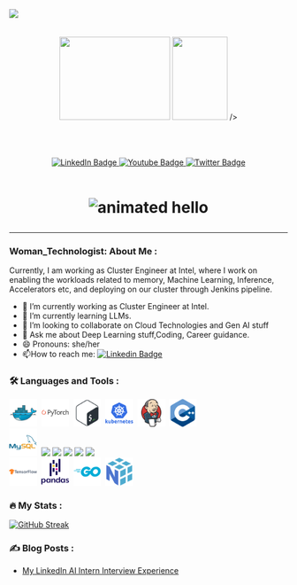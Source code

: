 
<img src="https://github.com/Anmol-Baranwal/Cool-GIFs-For-GitHub/assets/74038190/d48893bd-0757-481c-8d7e-ba3e163feae7" />

<div id="header" align = "center">
 <br>
<p float="left">
  <img src=""https://github.com/Anmol-Baranwal/Cool-GIFs-For-GitHub/assets/74038190/ad50585b-2e08-4f45-9836-9bb6d67e2a86" width="200" height ="150"/>
  <img src="https://github.com/Anmol-Baranwal/Cool-GIFs-For-GitHub/assets/74038190/9be4d344-6782-461a-b5a6-32a07bf7b34e" width="100" height ="150" /> 
   />
</p>
<br>
<!-- <br><br>
  <img src="https://github.com/Anmol-Baranwal/Cool-GIFs-For-GitHub/assets/74038190/ad50585b-2e08-4f45-9836-9bb6d67e2a86" width="500">
-->
<br><br>
  <div id="badges">
  <a href="https://www.linkedin.com/in/shivani-kushwaha-9a80ba122/">
    <img src="https://img.shields.io/badge/LinkedIn-blue?style=for-the-badge&logo=linkedin&logoColor=white" alt="LinkedIn Badge"/>
  </a>
  <a href="https://www.youtube.com/channel/UC-CSI9Us79LWIJK0xAzgZZg">
    <img src="https://img.shields.io/youtube/channel/subscribers/UC-CSI9Us79LWIJK0xAzgZZg?style=social" alt="Youtube Badge"/>
  </a>
  <a href="https://twitter.com/Shivani37929339">
    <img src="https://img.shields.io/badge/Twitter-blue?style=for-the-badge&logo=twitter&logoColor=white" alt="Twitter Badge"/>
  </a>
</div>
  <div id = "badges">
<img src="https://komarev.com/ghpvc/?username=shivanikush&style=flat-square&color=orange" alt=""/>
</div>
</div>
<h1>
 <p align="center">
  <img src="https://github.com/Anmol-Baranwal/Cool-GIFs-For-GitHub/assets/74038190/9be4d344-6782-461a-b5a6-32a07bf7b34e" width="700" height="300" alt="animated hello" />
</p>
</h1>

-------------------------------------------------------------------------------------------------------------------------------------------

### Woman_Technologist: About Me : 
Currently, I am working as Cluster Engineer at Intel, where I work on enabling the workloads related to memory, Machine Learning, Inference, Accelerators etc, and deploying on our cluster through Jenkins pipeline.
- 🔭 I’m currently working as Cluster Engineer at Intel.
- 🌱 I’m currently learning LLMs.
- 👯 I’m looking to collaborate on Cloud Technologies and Gen AI stuff
- 💬 Ask me about Deep Learning stuff,Coding, Career guidance.
- 😄 Pronouns: she/her
- :mailbox:How to reach me: [![Linkedin Badge](https://img.shields.io/badge/-kakbar-blue?style=flat&logo=Linkedin&logoColor=white)](https://www.linkedin.com/in/shivani-kushwaha-9a80ba122/)

### :hammer_and_wrench: Languages and Tools :
<div>
  <img src ="https://github.com/devicons/devicon/blob/master/icons/docker/docker-original.svg" title="Docker" alt="Docker" width="50" height="50" />&nbsp;
  <img src ="https://github.com/devicons/devicon/blob/master/icons/pytorch/pytorch-original-wordmark.svg" title ="PyTorch" alt="PyTorch" width = "50" height = "50" />&nbsp;
  <img src="https://github.com/devicons/devicon/blob/master/icons/bash/bash-original.svg" title ="Bash" alt="Bash" width = "50" height = "50" />&nbsp;
  <img src="https://github.com/devicons/devicon/blob/master/icons/kubernetes/kubernetes-plain-wordmark.svg" title ="Kubernetes" alt="Kubernetes" width = "50" height = "50" />&nbsp;
  <img src="https://github.com/devicons/devicon/blob/master/icons/jenkins/jenkins-original.svg" title ="Jenkins" alt="Jenkins" width = "50" height = "50" />&nbsp;
  <img src="https://github.com/devicons/devicon/blob/master/icons/cplusplus/cplusplus-original.svg" title="cplusplus" alt="cplusplus" width="50" height="50"/>&nbsp;
 <br>
  <img src = "https://github.com/devicons/devicon/blob/master/icons/mysql/mysql-original-wordmark.svg" title = "mySQL" alt = "mySQL" witdth ="50" height = "50"/>&nbsp;
  <img src="https://user-images.githubusercontent.com/74038190/212257468-1e9a91f1-b626-4baa-b15d-5c385dfa7ed2.gif" width="50">
  <img src="https://user-images.githubusercontent.com/74038190/212257472-08e52665-c503-4bd9-aa20-f5a4dae769b5.gif" width="50">
  <img src="https://user-images.githubusercontent.com/74038190/212257465-7ce8d493-cac5-494e-982a-5a9deb852c4b.gif" width="50">
  <img src="https://user-images.githubusercontent.com/74038190/212281775-b468df30-4edc-4bf8-a4ee-f52e1aaddc86.gif" width="50">
  <img src="https://github.com/Anmol-Baranwal/Cool-GIFs-For-GitHub/assets/74038190/3fb2cdf6-8920-462e-87a4-95af376418aa" width="50">
 <br>
  <img src = "https://github.com/devicons/devicon/blob/master/icons/tensorflow/tensorflow-original-wordmark.svg" title="tensorflow" alt="tensorflow" width="50" height="50"/>&nbsp;
 <img src = "https://github.com/devicons/devicon/blob/master/icons/pandas/pandas-original-wordmark.svg" title="pandas" alt="pandas" width="50" height="50"/>&nbsp;
 <img src = "https://github.com/devicons/devicon/blob/master/icons/go/go-original-wordmark.svg" title="GO", alt="GO" width="50" height="50"/>&nbsp;
 <img src = "https://github.com/devicons/devicon/blob/master/icons/numpy/numpy-original.svg" title="Numpy" alt="Numpy" width="50" height="50"/>&nbsp;
 
 </div>
 
### :fire: My Stats :
[![GitHub Streak](https://github-readme-streak-stats.herokuapp.com/?user=shivanikush)](https://git.io/streak-stats)
<!-- [![Shivani's GitHub stats-Dark](https://github-readme-stats.vercel.app/api?username=shivanikush&show_icons=true&theme=dark#gh-dark-mode-only)(https://github.com/anuraghazra/github-readme-stats#gh-dark-mode-only)
 --->

### :writing_hand: Blog Posts :
<!-- BLOG-POST-LIST:START -->
- [My LinkedIn AI Intern Interview Experience](https://medium.com/@codernoname/my-linkedin-ai-intern-interview-experience-2d8fcc98bb89)
<!-- BLOG-POST-LIST:END -->

